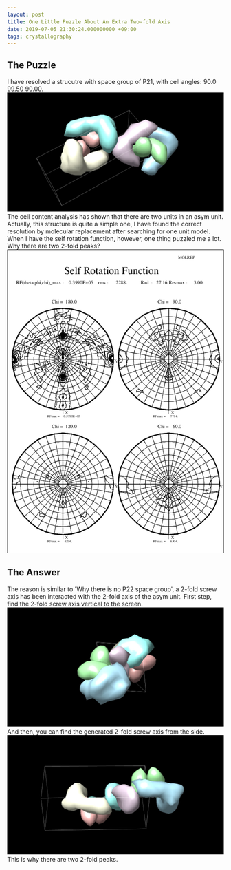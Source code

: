 ```yaml
---
layout: post
title: One Little Puzzle About An Extra Two-fold Axis
date: 2019-07-05 21:30:24.000000000 +09:00
tags: crystallography
---
```

## The Puzzle

I have resolved a strucutre with space group of P21, with cell angles: 90.0 99.50 90.00.
![The resolved structure packaged in a unit cell](/assets/20190705/image1.jpg)
The cell content analysis has shown that there are two units in an asym unit.
Actually, this structure is quite a simple one, I have found the correct resolution by molecular replacement after searching for one unit model.  
When I have the self rotation function, however, one thing puzzled me a lot. Why there are two 2-fold peaks?
![The result of SRF,](/assets/20190705/srf.png)

## The Answer

The reason is similar to 'Why there is no P22 space group', a 2-fold screw axis has been interacted with the 2-fold axis of the asym unit.
First step, find the 2-fold screw axis vertical to the screen.
![The 2-fold screw axis](/assets/20190705/image2.jpg)
And then, you can find the generated 2-fold screw axis from the side.
![The generated 2-fold screw axis](/assets/20190705/image3.jpg)
This is why there are two 2-fold peaks.



